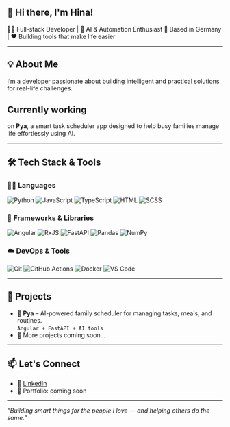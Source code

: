 ## 👋 Hi there, I'm Hina!

 👩‍💻 Full-stack Developer | 🤖 AI & Automation Enthusiast   📍 Based in Germany | ❤️ Building tools that make life easier

---

## 💡 About Me

I’m a developer passionate about building intelligent and practical solutions for real-life challenges. 

## Currently working 
on **Pya**, a smart task scheduler app designed to help busy families manage life effortlessly using AI.

---

## 🛠️ Tech Stack & Tools

### 👩‍💻 Languages
![Python](https://img.shields.io/badge/Python-3670A0?style=for-the-badge&logo=python&logoColor=ffdd54)
![JavaScript](https://img.shields.io/badge/JavaScript-F7DF1E?style=for-the-badge&logo=javascript&logoColor=black)
![TypeScript](https://img.shields.io/badge/TypeScript-007ACC?style=for-the-badge&logo=typescript&logoColor=white)
![HTML](https://img.shields.io/badge/HTML5-E34F26?style=for-the-badge&logo=html5&logoColor=white)
![SCSS](https://img.shields.io/badge/SCSS-CC6699?style=for-the-badge&logo=sass&logoColor=white)

### 🧰 Frameworks & Libraries
![Angular](https://img.shields.io/badge/Angular-DD0031?style=for-the-badge&logo=angular&logoColor=white)
![RxJS](https://img.shields.io/badge/RxJS-B7178C?style=for-the-badge&logo=reactivex&logoColor=white)
![FastAPI](https://img.shields.io/badge/FastAPI-009688?style=for-the-badge&logo=fastapi&logoColor=white)
![Pandas](https://img.shields.io/badge/Pandas-150458?style=for-the-badge&logo=pandas&logoColor=white)
![NumPy](https://img.shields.io/badge/NumPy-013243?style=for-the-badge&logo=numpy&logoColor=white)

### ☁️ DevOps & Tools
![Git](https://img.shields.io/badge/Git-F05032?style=for-the-badge&logo=git&logoColor=white)
![GitHub Actions](https://img.shields.io/badge/GitHub_Actions-2088FF?style=for-the-badge&logo=githubactions&logoColor=white)
![Docker](https://img.shields.io/badge/Docker-2496ED?style=for-the-badge&logo=docker&logoColor=white)
![VS Code](https://img.shields.io/badge/VS%20Code-007ACC?style=for-the-badge&logo=visualstudiocode&logoColor=white)

---

## 🚀 Projects

- 🔧 **Pya** – AI-powered family scheduler for managing tasks, meals, and routines.  
  `Angular + FastAPI + AI tools`
- 📂 More projects coming soon...

---

## 📫 Let's Connect

- 💼 [LinkedIn](www.linkedin.com/in/hina-imran)  
- 📝 Portfolio: coming soon 
---

_“Building smart things for the people I love — and helping others do the same.”_
